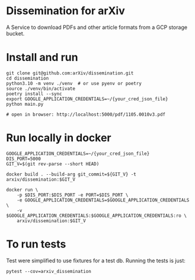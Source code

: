 # Dissemination for arXiv

A Service to download PDFs and other article formats from a GCP
storage bucket.

# Install and run

    git clone git@github.com:arXiv/dissemination.git
    cd dissemination
    python3.10 -m venv ./venv  # or use pyenv or poetry
    source ./venv/bin/activate
    poetry install --sync
    export GOOGLE_APPLICATION_CREDENTIALS=~/{your_cred_json_file}
    python main.py

    # open in browser: http://localhost:5000/pdf/1105.0010v3.pdf

# Run locally in docker

    GOOGLE_APPLICATION_CREDENTIALS=~/{your_cred_json_file}
    DIS_PORT=5000
    GIT_V=$(git rev-parse --short HEAD)
    
    docker build . --build-arg git_commit=${GIT_V} -t arxiv/dissemination:$GIT_V

    docker run \
        -p $DIS_PORT:$DIS_PORT -e PORT=$DIS_PORT \
        -e GOOGLE_APPLICATION_CREDENTIALS=$GOOGLE_APPLICATION_CREDENTIALS \
        -v $GOOGLE_APPLICATION_CREDENTIALS:$GOOGLE_APPLICATION_CREDENTIALS:ro \
        arxiv/dissemination:$GIT_V

# To run tests
Test were simplified to use fixtures for a test db. Running the tests
is just:

    pytest --cov=arxiv_dissemination

